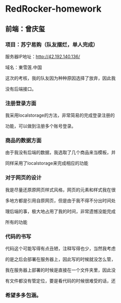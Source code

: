 # RedRocker-homework
## 前端：曾庆玺
### 项目：苏宁易购（队友摆烂，单人完成）

服务器IP地址：http://42.192.140.136/

域名：東雪莲.中国

这次的考核，我的队友因为种种原因选择了放弃，因此我

没有后端接口。

### 注册登录方面
我采用localstorage的方法，非常简易的完成登录注册的

功能，可以做到注册多个账号登录。

### 商品的数据方面
由于我没有后端的数据，我选取了几个商品来当模板，并

同样采用了localstorage来完成相应的功能

### 对于网页的设计
我是尽量还原原网页样式风格，网页的元素和样式我在很

多地方都是引用自原网页，但是由于我不得不分出时间处

理后端的事，极大地占用了我的时间，非常遗憾没能完成

所有的功能

### 代码的书写
代码这个可能写得有点丑陋，注释写得也少，当然我考虑

的是之后会部署在服务器上，因此写的时候就没怎么管，

我在服务器上部署的时候是直接在一个文件夹里，因此没

有文件都没有管定位，要是看代码的时候很难受的话，还

### 希望多多包涵。
